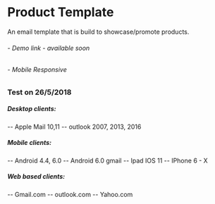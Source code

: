 # **Product Template**

An email template that is build to showcase/promote products.

###### - Demo link - available soon

###### - Mobile Responsive 

### Test on 26/5/2018
##### Desktop clients:
-- Apple Mail 10,11
-- outlook 2007, 2013, 2016
##### Mobile clients:
-- Android 4.4, 6.0
-- Android 6.0 gmail
-- Ipad IOS 11
-- IPhone 6 - X
##### Web based clients:
-- Gmail.com
-- outlook.com
-- Yahoo.com

